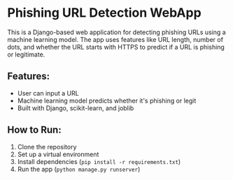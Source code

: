 # Phishing URL Detection WebApp

This is a Django-based web application for detecting phishing URLs using a machine learning model. The app uses features like URL length, number of dots, and whether the URL starts with HTTPS to predict if a URL is phishing or legitimate.

## Features:
- User can input a URL
- Machine learning model predicts whether it's phishing or legit
- Built with Django, scikit-learn, and joblib

## How to Run:
1. Clone the repository
2. Set up a virtual environment
3. Install dependencies (`pip install -r requirements.txt`)
4. Run the app (`python manage.py runserver`)
